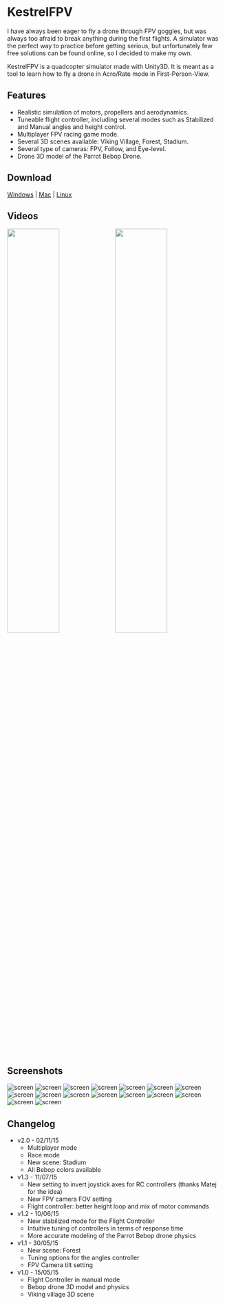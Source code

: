 # KestrelFPV

I have always been eager to fly a drone through FPV goggles, but was always too afraid to break anything during the first flights. A simulator was the perfect way to practice before getting serious, but unfortunately few free solutions can be found online, so I decided to make my own.

KestrelFPV is a quadcopter simulator made with Unity3D. It is meant as a tool to learn how to fly a drone in Acro/Rate mode in First-Person-View.

## Features

* Realistic simulation of motors, propellers and aerodynamics.
* Tuneable flight controller, including several modes such as Stabilized and Manual angles and height control.
* Multiplayer FPV racing game mode.
* Several 3D scenes available: Viking Village, Forest, Stadium.
* Several type of cameras: FPV, Follow, and Eye-level.
* Drone 3D model of the Parrot Bebop Drone.

## Download

[Windows](http://www.edouardleurent.com/static/KestrelFPV_Setup.exe) | [Mac](http://www.edouardleurent.com/static/KestrelFPV_Mac.zip) | [Linux](http://www.edouardleurent.com/static/KestrelFPV_Linux_x86_64.zip)

## Videos

[<img src="https://img.youtube.com/vi/_LcuGavAAT0/maxresdefault.jpg" width="49%">](https://youtu.be/_LcuGavAAT0)
[<img src="https://img.youtube.com/vi/zd0BOGAvVrY/maxresdefault.jpg" width="49%">](https://youtu.be/zd0BOGAvVrY)

## Screenshots

![screen](http://www.edouardleurent.com/project/kestrel-fpv/gallery/screen_01.jpg)
![screen](http://www.edouardleurent.com/project/kestrel-fpv/gallery/screen_02.jpg)
![screen](http://www.edouardleurent.com/project/kestrel-fpv/gallery/screen_03.jpg)
![screen](http://www.edouardleurent.com/project/kestrel-fpv/gallery/screen_04.jpg)
![screen](http://www.edouardleurent.com/project/kestrel-fpv/gallery/screen_05.jpg)
![screen](http://www.edouardleurent.com/project/kestrel-fpv/gallery/screen_06.jpg)
![screen](http://www.edouardleurent.com/project/kestrel-fpv/gallery/screen_07.jpg)
![screen](http://www.edouardleurent.com/project/kestrel-fpv/gallery/screen_08.jpg)
![screen](http://www.edouardleurent.com/project/kestrel-fpv/gallery/screen_09.jpg)
![screen](http://www.edouardleurent.com/project/kestrel-fpv/gallery/screen_10.jpg)
![screen](http://www.edouardleurent.com/project/kestrel-fpv/gallery/screen_11.jpg)
![screen](http://www.edouardleurent.com/project/kestrel-fpv/gallery/screen_12.jpg)
![screen](http://www.edouardleurent.com/project/kestrel-fpv/gallery/screen_13.jpg)
![screen](http://www.edouardleurent.com/project/kestrel-fpv/gallery/screen_14.jpg)
![screen](http://www.edouardleurent.com/project/kestrel-fpv/gallery/screen_15.jpg)
![screen](http://www.edouardleurent.com/project/kestrel-fpv/gallery/screen_16.jpg)

## Changelog
* v2.0 - 02/11/15
  * Multiplayer mode
  * Race mode
  * New scene: Stadium
  * All Bebop colors available
* v1.3 - 11/07/15
  * New setting to invert joystick axes for RC controllers (thanks Matej for the idea)
  * New FPV camera FOV setting
  * Flight controller: better height loop and mix of motor commands
* v1.2 - 10/06/15
  * New stabilized mode for the Flight Controller
  * Intuitive tuning of controllers in terms of response time
   * More accurate modeling of the Parrot Bebop drone physics
* v1.1 - 30/05/15
  * New scene: Forest
  * Tuning options for the angles controller
  * FPV Camera tilt setting
* v1.0 - 15/05/15
  * Flight Controller in manual mode
  * Bebop drone 3D model and physics
  * Viking village 3D scene
